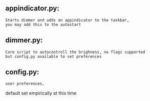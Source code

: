 ## appindicator.py:

    Starts dimmer and adds an appindicator to the taskbar,
    you may add this to the autostart

## dimmer.py:

    Core script to autocontroll the brighness, no flags supported
    but config.py available to set preferences

## config.py:
    user preferences, 
default set empirically at this time
